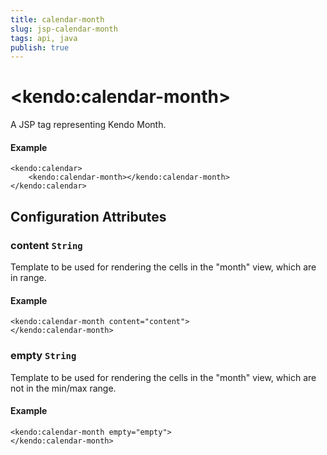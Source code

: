 ```yaml
---
title: calendar-month
slug: jsp-calendar-month
tags: api, java
publish: true
---
```


# \<kendo:calendar-month\>
A JSP tag representing Kendo Month.

#### Example
    <kendo:calendar>
        <kendo:calendar-month></kendo:calendar-month>
    </kendo:calendar>


## Configuration Attributes


### content `String`

Template to be used for rendering the cells in the "month" view, which are in range.

#### Example
    <kendo:calendar-month content="content">
    </kendo:calendar-month>



### empty `String`

Template to be used for rendering the cells in the "month" view, which are not in the min/max range.

#### Example
    <kendo:calendar-month empty="empty">
    </kendo:calendar-month>


